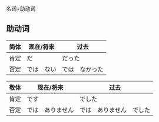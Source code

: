 名词+助动词

## 助动词

| 简体  | 现在/将来 | 过去      |
| --- | ----- | ------- |
| 肯定  | だ     | だった     |
| 否定  | では　ない | では　なかった |

| 敬体  | 现在/将来    | 过去           |
| --- | -------- | ------------ |
| 肯定  | です       | でした          |
| 否定  | では　ありません | では　ありません　でした |
